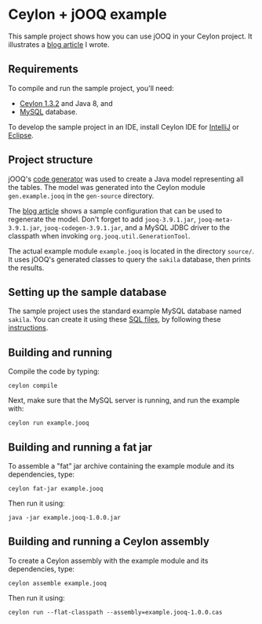 # Ceylon + jOOQ example

This sample project shows how you can use jOOQ in your Ceylon 
project. It illustrates a [blog article][] I wrote.

[blog article]: https://bjansen.github.io/ceylon/2015/08/24/ceylon-plus-jooq-equals-heart.html

## Requirements

To compile and run the sample project, you'll need:

- [Ceylon 1.3.2][] and Java 8, and
- [MySQL][] database.

To develop the sample project in an IDE, install Ceylon IDE
for [IntelliJ][] or [Eclipse][]. 

[Ceylon 1.3.2]: https://ceylon-lang.org/download/
[MySQL]: https://dev.mysql.com/downloads/

[IntelliJ]: https://ceylon-lang.org/documentation/1.3/ide/intellij/
[Eclipse]: https://ceylon-lang.org/documentation/1.3/ide/eclipse/


## Project structure

jOOQ's [code generator][] was used to create a Java model 
representing all the tables. The model was generated into 
the Ceylon module `gen.example.jooq` in the `gen-source`
directory.

The [blog article][blog gen] shows a sample configuration 
that can be used to regenerate the model. Don't forget to 
add `jooq-3.9.1.jar`, `jooq-meta-3.9.1.jar`, 
`jooq-codegen-3.9.1.jar`, and a MySQL JDBC driver to the 
classpath when invoking `org.jooq.util.GenerationTool`.

The actual example module `example.jooq` is located in the
directory `source/`. It uses jOOQ's generated classes to 
query the `sakila` database, then prints the results.

[blog gen]: http://bjansen.github.io/ceylon/2015/08/24/ceylon-plus-jooq-equals-heart.html#generating-classes
[code generator]: https://www.jooq.org/doc/3.9/manual/code-generation/codegen-configuration/

## Setting up the sample database

The sample project uses the standard example MySQL database 
named `sakila`. You can create it using these [SQL files][], 
by following these [instructions][].

[SQL files]: http://downloads.mysql.com/docs/sakila-db.zip
[instructions]: https://dev.mysql.com/doc/sakila/en/sakila-installation.html

## Building and running

Compile the code by typing:

    ceylon compile

Next, make sure that the MySQL server is running, and run 
the example with:

    ceylon run example.jooq

## Building and running a fat jar

To assemble a "fat" jar archive containing the example 
module and its dependencies, type:

    ceylon fat-jar example.jooq

Then run it using:

    java -jar example.jooq-1.0.0.jar

## Building and running a Ceylon assembly

To create a Ceylon assembly with the example module and its 
dependencies, type:

    ceylon assemble example.jooq

Then run it using:

    ceylon run --flat-classpath --assembly=example.jooq-1.0.0.cas

